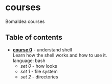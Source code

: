 # courses
BomaIdea courses

## Table of contents

- **[course 0](course0-shell/course0.md)** - understand shell  
Learn how the shell works and how to use it.  
language: bash
    - _set 0_ - how looks
    - _set 1_ - file system
    - _set 2_ - directories
